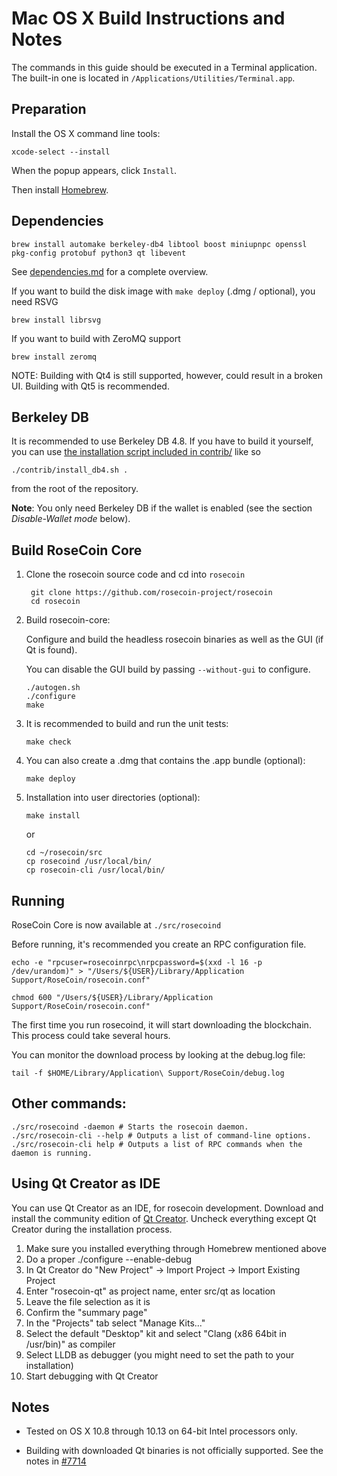Mac OS X Build Instructions and Notes
====================================
The commands in this guide should be executed in a Terminal application.
The built-in one is located in `/Applications/Utilities/Terminal.app`.

Preparation
-----------
Install the OS X command line tools:

`xcode-select --install`

When the popup appears, click `Install`.

Then install [Homebrew](https://brew.sh).

Dependencies
----------------------

    brew install automake berkeley-db4 libtool boost miniupnpc openssl pkg-config protobuf python3 qt libevent

See [dependencies.md](dependencies.md) for a complete overview.

If you want to build the disk image with `make deploy` (.dmg / optional), you need RSVG

    brew install librsvg

If you want to build with ZeroMQ support
    
    brew install zeromq

NOTE: Building with Qt4 is still supported, however, could result in a broken UI. Building with Qt5 is recommended.

Berkeley DB
-----------
It is recommended to use Berkeley DB 4.8. If you have to build it yourself,
you can use [the installation script included in contrib/](/contrib/install_db4.sh)
like so

```shell
./contrib/install_db4.sh .
```

from the root of the repository.

**Note**: You only need Berkeley DB if the wallet is enabled (see the section *Disable-Wallet mode* below).

Build RoseCoin Core
------------------------

1. Clone the rosecoin source code and cd into `rosecoin`

        git clone https://github.com/rosecoin-project/rosecoin
        cd rosecoin

2.  Build rosecoin-core:

    Configure and build the headless rosecoin binaries as well as the GUI (if Qt is found).

    You can disable the GUI build by passing `--without-gui` to configure.

        ./autogen.sh
        ./configure
        make

3.  It is recommended to build and run the unit tests:

        make check

4.  You can also create a .dmg that contains the .app bundle (optional):

        make deploy

5.  Installation into user directories (optional):

        make install

    or

        cd ~/rosecoin/src
        cp rosecoind /usr/local/bin/
        cp rosecoin-cli /usr/local/bin/

Running
-------

RoseCoin Core is now available at `./src/rosecoind`

Before running, it's recommended you create an RPC configuration file.

    echo -e "rpcuser=rosecoinrpc\nrpcpassword=$(xxd -l 16 -p /dev/urandom)" > "/Users/${USER}/Library/Application Support/RoseCoin/rosecoin.conf"

    chmod 600 "/Users/${USER}/Library/Application Support/RoseCoin/rosecoin.conf"

The first time you run rosecoind, it will start downloading the blockchain. This process could take several hours.

You can monitor the download process by looking at the debug.log file:

    tail -f $HOME/Library/Application\ Support/RoseCoin/debug.log

Other commands:
-------

    ./src/rosecoind -daemon # Starts the rosecoin daemon.
    ./src/rosecoin-cli --help # Outputs a list of command-line options.
    ./src/rosecoin-cli help # Outputs a list of RPC commands when the daemon is running.

Using Qt Creator as IDE
------------------------
You can use Qt Creator as an IDE, for rosecoin development.
Download and install the community edition of [Qt Creator](https://www.qt.io/download/).
Uncheck everything except Qt Creator during the installation process.

1. Make sure you installed everything through Homebrew mentioned above
2. Do a proper ./configure --enable-debug
3. In Qt Creator do "New Project" -> Import Project -> Import Existing Project
4. Enter "rosecoin-qt" as project name, enter src/qt as location
5. Leave the file selection as it is
6. Confirm the "summary page"
7. In the "Projects" tab select "Manage Kits..."
8. Select the default "Desktop" kit and select "Clang (x86 64bit in /usr/bin)" as compiler
9. Select LLDB as debugger (you might need to set the path to your installation)
10. Start debugging with Qt Creator

Notes
-----

* Tested on OS X 10.8 through 10.13 on 64-bit Intel processors only.

* Building with downloaded Qt binaries is not officially supported. See the notes in [#7714](https://github.com/bitcoin/bitcoin/issues/7714)
